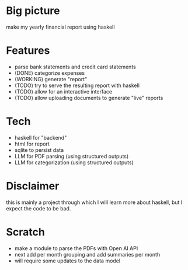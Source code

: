 # Big picture

make my yearly financial report using haskell

# Features

- parse bank statements and credit card statements
- (DONE) categorize expenses 
- (WORKING) generate "report" 
- (TODO) try to serve the resulting report with haskell 
- (TODO) allow for an interactive interface 
- (TODO) allow uploading documents to generate "live" reports

# Tech

- haskell for "backend" 
- html for report
- sqlite to persist data
- LLM for PDF parsing  (using structured outputs)
- LLM for categorization (using structured outputs)

# Disclaimer 

this is mainly a project through which I will learn more about haskell, but I expect the code to be bad.


# Scratch

- make a module to parse the PDFs with Open AI API
- next add per month grouping and add summaries per month
 - will require some updates to the data model